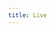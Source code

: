 ```yaml
---
title: Live
---
```


<script setup lang="ts">
  import TheLive from "@/views/live/TheLive.vue"
</script>

<TheLive />
